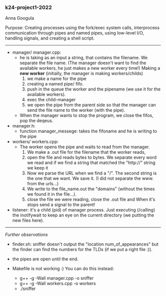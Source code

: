 ### k24-project1-2022
Anna Googula

Purpose: Creating processes using the fork/exec system calls, interprocess communication through pipes and named pipes, using low-level I/O, handling signals, and creating a shell script.

------------------
* manager/ manager.cpp: 
    - he is taking as an input a string, that contains the filename. We separate the file name.
    (The manager doesn't want to find the available workers, he just makes a new worker every time!)
    Making a __new worker__ (initially, the manager is making workers/childs) 
        1) we make a name for the pipe
        2) creating a named pipe/ fifo.
        3) push in the queue the worker and the pipename (we use it for the available workers).
        4) exec the child-manager
        5) we open the pipe from the parent side so that the manager can send the file name to the worker (with the pipe).
    - When the manager wants to stop the program, we close the fifos, pop the deqeus.
* manager.h: 
    - function manager_messege: takes the fifoname and he is writing to the pipe
* workers/ workers.cpp:
    - The worker opens the pipe and waits to read from the manager.
        1) We make a .out file for the filename that the worker reads,
        2) open the file and reads bytes to bytes. We separate every word we read and if we find a string that matched the "http://" string we keep it
        3) Now we parse the URL when we find a "/". The second string is the one that we want. We save it. (I did not separate the www. from the urls...) 
        4) We write to the file_name.out the "domains" (without the times we found it in the file...).
        5) close the file we were reading, close the .out file and 
        When it's stops send a signal to the parent! 
* listener: it's a child (pid) of manager process. Just executing (/calling) the inotifywait to keep an eye on the current directory (we putting the new files here).

-----------------------------------------------------------------------------------------------------------
*Further observations*
- finder.sh: sniffer doesn't output the "location num_of_appearances" but the finder can find the       numbers for the TLDs (if we put a right file :)).
- the pipes are open until the end.
- Makefile is not working :) You can do this instead:
  
    - g++ -g -Wall manager.cpp -o sniffer 
    - g++ -g -Wall workers.cpp -o workers
    - ./sniffer
